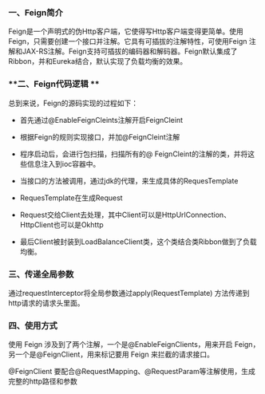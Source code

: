 ### **一、Feign简介**

Feign是一个声明式的伪Http客户端，它使得写Http客户端变得更简单。使用Feign，只需要创建一个接口并注解。它具有可插拔的注解特性，可使用Feign 注解和JAX-RS注解。Feign支持可插拔的编码器和解码器。Feign默认集成了Ribbon，并和Eureka结合，默认实现了负载均衡的效果。

### **二、Feign代码逻辑 **

总到来说，Feign的源码实现的过程如下：

* 首先通过@EnableFeignCleints注解开启FeignCleint

* 根据Feign的规则实现接口，并加@FeignCleint注解

* 程序启动后，会进行包扫描，扫描所有的@ FeignCleint的注解的类，并将这些信息注入到ioc容器中。

* 当接口的方法被调用，通过jdk的代理，来生成具体的RequesTemplate

* RequesTemplate在生成Request

* Request交给Client去处理，其中Client可以是HttpUrlConnection、HttpClient也可以是Okhttp

* 最后Client被封装到LoadBalanceClient类，这个类结合类Ribbon做到了负载均衡。

### **三、传递全局参数**

通过requestInterceptor将全局参数通过apply\(RequestTemplate\) 方法传递到http请求的请求头里面。

### **四、使用方式**

使用 Feign 涉及到了两个注解，一个是@EnableFeignClients，用来开启 Feign，另一个是@FeignClient，用来标记要用 Feign 来拦截的请求接口。

@FeignClient 要配合@RequestMapping、@RequestParam等注解使用，生成完整的http路径和参数







